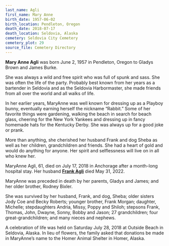 ```yaml
---
last_name: Agli
first_name: Mary Anne
birth_date: 1957-06-02
birth_location: Pendleton, Oregon
death_date: 2018-07-17
death_location: Seldovia, Alaska
cemetery: Seldovia City Cemetery
cemetery_plot: 29
source_file: Cemetery Directory
---
```


**Mary Anne Agli** was born June 2, 1957 in Pendleton, Oregon to Gladys Brown and James Burke.

She was always a wild and free spirit who was full of spunk and sass. She was often the life of the party. Probably best known from her years as a bartender in Seldovia and as the Seldovia Harbormaster, she made friends from all over the world and all walks of life.

In her earlier years, MaryAnne was well known for dressing up as a Playboy bunny, eventually earning herself the nickname “Rabbit.” Some of her favorite things were gardening, walking the beach in search for beach glass, cheering for the New York Yankees and dressing up in fancy homemade hats for the Kentucky Derby. She was always up for a good joke or prank.

More than anything, she cherished her husband Frank and dog Sheba as well as her children, grandchildren and friends. She had a heart of gold and would do anything for anyone. Her spirit and selflessness will live on in all who knew her.

MaryAnne Agli, 61, died on July 17, 2018 in Anchorage after a month-long hospital stay.  Her husband [**Frank Agli**](./Agli_Frank.md) died May 31, 2022.

MaryAnne was preceded in death by her parents, Gladys and James; and her older brother, Rodney Bixler. 

She was survived by her husband, Frank, and dog, Sheba; older sisters Jody Coe and Becky Roberts; younger brother, Frank Morgan; daughter, Michelle; stepdaughters Andria, Missy, Poppy and Shiloh; stepsons Frank, Thomas, John, Dwayne, Sonny, Bobby and Jason; 27 grandchildren; four great-grandchildren; and many nieces and nephews.

A celebration of life was held on Saturday July 28, 2018 at Outside Beach in Seldovia, Alaska. In lieu of flowers, the family asked that donations be made in MaryAnne’s name to the Homer Animal Shelter in Homer, Alaska.
